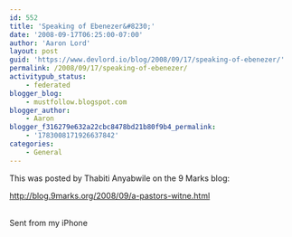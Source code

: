 ```yaml
---
id: 552
title: 'Speaking of Ebenezer&#8230;'
date: '2008-09-17T06:25:00-07:00'
author: 'Aaron Lord'
layout: post
guid: 'https://www.devlord.io/blog/2008/09/17/speaking-of-ebenezer/'
permalink: /2008/09/17/speaking-of-ebenezer/
activitypub_status:
    - federated
blogger_blog:
    - mustfollow.blogspot.com
blogger_author:
    - Aaron
blogger_f316279e632a22cbc8478bd21b80f9b4_permalink:
    - '1783008171926637842'
categories:
    - General
---
```


This was posted by Thabiti Anyabwile on the 9 Marks blog:<p><a href="http://blog.9marks.org/2008/09/a-pastors-witne.html">http://blog.9marks.org/2008/09/a-pastors-witne.html</a><p><br>Sent from my iPhone<div class="blogger-post-footer"></div>